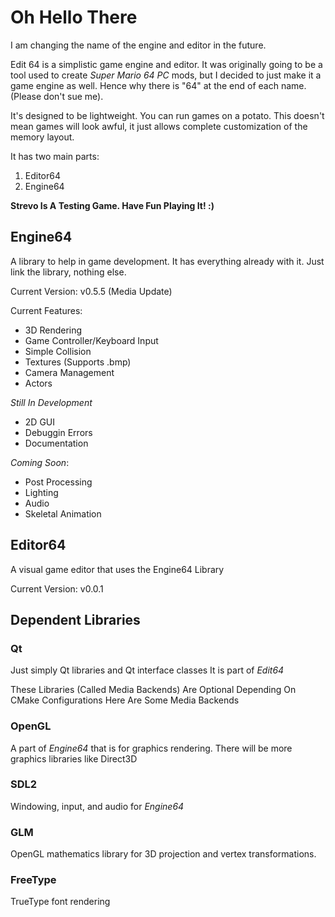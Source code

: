 # Oh Hello There

I am changing the name of the engine and editor in the future.

Edit 64 is a simplistic game engine and editor.
It was originally going to be a tool used to create *Super Mario 64 PC* mods, but I decided to just make it a game engine as well.
Hence why there is "64" at the end of each name. (Please don't sue me).

It's designed to be lightweight. You can run games on a potato. This doesn't mean games will look awful, it just allows complete customization of the memory layout.


It has two main parts:
1. Editor64
2. Engine64


**Strevo Is A Testing Game. Have Fun Playing It! :)**

## Engine64
A library to help in game development. It has everything already with it. Just link the library, nothing else.

Current Version: v0.5.5 (Media Update)

Current Features:
* 3D Rendering
* Game Controller/Keyboard Input
* Simple Collision
* Textures (Supports .bmp)
* Camera Management
* Actors

*Still In Development*
* 2D GUI
* Debuggin Errors
* Documentation

*Coming Soon*:
* Post Processing
* Lighting
* Audio
* Skeletal Animation

## Editor64
A visual game editor that uses the Engine64 Library

Current Version: v0.0.1


## Dependent Libraries

### Qt
Just simply Qt libraries and Qt interface classes
It is part of *Edit64*

These Libraries (Called Media Backends) Are Optional Depending On CMake Configurations
Here Are Some Media Backends

### OpenGL
A part of *Engine64* that is for graphics rendering.
There will be more graphics libraries like Direct3D

### SDL2
Windowing, input, and audio for *Engine64*

### GLM
OpenGL mathematics library for 3D projection and vertex transformations.

### FreeType
TrueType font rendering
